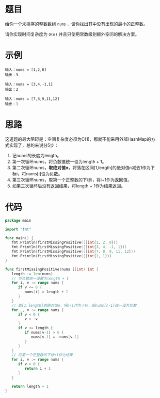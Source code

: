 # 题目

给你一个未排序的整数数组 `nums` ，请你找出其中没有出现的最小的正整数。

请你实现时间复杂度为 `O(n)` 并且只使用常数级别额外空间的解决方案。

# 示例

```
输入：nums = [1,2,0]
输出：3
```

```
输入：nums = [3,4,-1,1]
输出：2
```

```
输入：nums = [7,8,9,11,12]
输出：1
```

# 思路

这道题的最大阻碍是：空间复杂度必须为O(1)，那就不能采用外部HashMap的方式实现了，总的来说分5步：

1. 记nums的长度为length。
2. 第一次循环nums，将负数值统一设为length + 1。
3. 第二次循环nums，**取绝对值n**，将落在区间[1,length]的绝对值n减去1作为下标i，将nums[i]设为负数。
4. 第三次循环nums，取第一个正整数的下标i，将i+1作为返回值。
5. 如果三次循环后没有返回结果，将length + 1作为结果返回。

# 代码

```go
package main

import "fmt"

func main() {
   fmt.Println(firstMissingPositive([]int{1, 2, 0}))
   fmt.Println(firstMissingPositive([]int{3, 4, -1, 1}))
   fmt.Println(firstMissingPositive([]int{7, 8, 9, 11, 12}))
   fmt.Println(firstMissingPositive([]int{1, 1}))
}

func firstMissingPositive(nums []int) int {
   length := len(nums)
   // 将负数统一设置为length + 1
   for i, v := range nums {
      if v <= 0 {
         nums[i] = length + 1
      }
   }
   // 取[1,length]的绝对值n，将n-1作为下标，把nums[n-1]统一设为负数
   for _, v := range nums {
      if v < 0 {
         v = -v
      }
      if v <= length {
         if nums[v-1] > 0 {
            nums[v-1] = -nums[v-1]
         }
      }
   }
   // 将第一个正整数的下标+1作为结果
   for i, v := range nums {
      if v > 0 {
         return i + 1
      }
   }

   return length + 1
}
```

